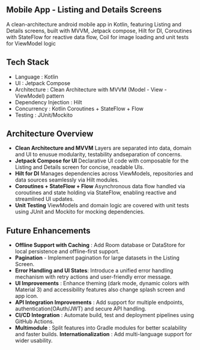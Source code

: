 ## Mobile App - Listing and Details Screens

A clean-architecture android mobile app in Kotlin, featuring Listing and Details screens, built with MVVM, Jetpack compose, Hilt for DI, Coroutines with StateFlow for reactive data flow, Coil for image loading and unit tests for ViewModel logic

## Tech Stack

- Language : Kotlin
- UI : Jetpack Compose
- Architecture : Clean Architecture with MVVM (Model - View - ViewModel) pattern
- Dependency Injection : Hilt
- Concurrency : Kotlin Coroutines + StateFlow + Flow
- Testing :  JUnit/Mockito

## Architecture Overview
- **Clean Architecture and MVVM**
Layers are separated into data, domain and UI to enusue modularity, testability andseparation of concerns.
- **Jetpack Compose for UI**
Declarative UI code with composable for the Listing and Details screen for concise, readable UIs.
- **Hilt for DI**
Manages dependencies across ViewModels, repositories and data sources seamlessly via Hilt modules.
- **Coroutines + StateFlow + Flow**
Asynchronous data flow handled via coroutines and state holding via StateFlow, enabling reactive and streamlined UI updates.
- **Unit Testing**
ViewModels and domain logic are covered with unit tests using JUnit and Mockito for mocking dependencies.

## Future Enhancements
- **Offline Support with Caching** : Add Room database or DataStore for local persistence and offline-first support.
- **Pagination** - Implement pagination for large datasets in the Listing Screen.
-  **Error Handling and UI States**: Introduce a unified error handling mechanism with retry actions and user-friendly error message.
-  **UI Improvements** : Enhance theming (dark mode, dynamic colors with Material 3) and accessibility features also change splash screen and app icon.
-  **API Integration Improvements** : Add support for multiple endpoints, authentication(OAuth/JWT) and secure API handling.
-  **CI/CD Integration** : Automate build, test and deployment pipelines using GitHub Actions.
-   **Multimodule** : Split features into Gradle modules for better scalability and faster builds.
   **Internationalization** : Add multi-language support for wider usability.
